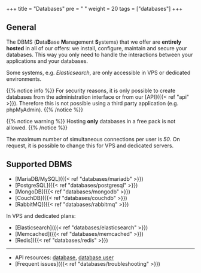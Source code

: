 +++
title = "Databases"
pre = "<i class='fas fa-fw fa-database'></i> "
weight = 20
tags = ["databases"]
+++

## General

The DBMS (**D**ata**B**ase **M**anagement **S**ystems) that we offer are **entirely hosted** in all of our offers: we install, configure, maintain and secure your databases. This way you only need to handle the interactions between your applications and your databases.

Some systems, e.g. *Elasticsearch*, are only accessible in VPS or dedicated environments.

{{% notice info %}}
For security reasons, it is only possible to create databases from the administration interface or from our [API]({{< ref "api" >}}). Therefore this is not possible using a third party application (e.g. phpMyAdmin).
{{% /notice %}}

{{% notice warning %}}
Hosting **only** databases in a free pack is not allowed.
{{% /notice %}}

The maximum number of simultaneous connections per user is *50*. On request, it is possible to change this for VPS and dedicated servers.

## Supported DBMS

- [MariaDB/MySQL]({{< ref "databases/mariadb" >}})
- [PostgreSQL]({{< ref "databases/postgresql" >}})
- [MongoDB]({{< ref "databases/mongodb" >}})
- [CouchDB]({{< ref "databases/couchdb" >}})
- [RabbitMQ]({{< ref "databases/rabbitmq" >}})

In VPS and dedicated plans:

- [Elasticsearch]({{< ref "databases/elasticsearch" >}})
- [Memcached]({{< ref "databases/memcached" >}})
- [Redis]({{< ref "databases/redis" >}})

---

- API resources: [database](https://api.alwaysdata.com/v1/database/doc/), [database user](https://api.alwaysdata.com/v1/database/user/doc/)
- [Frequent issues]({{< ref "databases/troubleshooting" >}})
